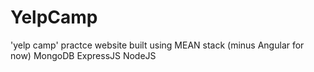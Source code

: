 # YelpCamp
'yelp camp' practce website built using MEAN stack (minus Angular for now)
MongoDB
ExpressJS
NodeJS
